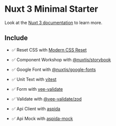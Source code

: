 # Nuxt 3 Minimal Starter

Look at the [Nuxt 3 documentation](https://nuxt.com/docs/getting-started/introduction) to learn more.

## Include

- ✅ Reset CSS with [Modern CSS Reset](https://piccalil.li/blog/a-more-modern-css-reset/)

- ✅ Component Workshop with [@nuxtjs/storybook](https://github.com/nuxt-modules/storybook#readme)

- ✅ Google Font with [@nuxtjs/google-fonts](https://github.com/nuxt-modules/google-fonts#readme)

- ✅ Unit Text with [vitest](https://github.com/vitest-dev/vitest#readme)

- ✅ Form with [vee-validate](https://github.com/logaretm/vee-validate/)

- ✅ Validate with [@vee-validate/zod](https://vee-validate.logaretm.com/v4/integrations/zod-schema-validation/)

- ✅ Api Client with [aspida](https://github.com/aspida/aspida#readme)

- ✅ Api Mock with [aspida-mock](https://github.com/aspida/aspida-mock#readme)
